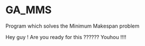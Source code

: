 # GA_MMS
Program which solves the Minimum Makespan problem

Hey guy ! 
Are you ready for this ??????
Youhou !!!!
